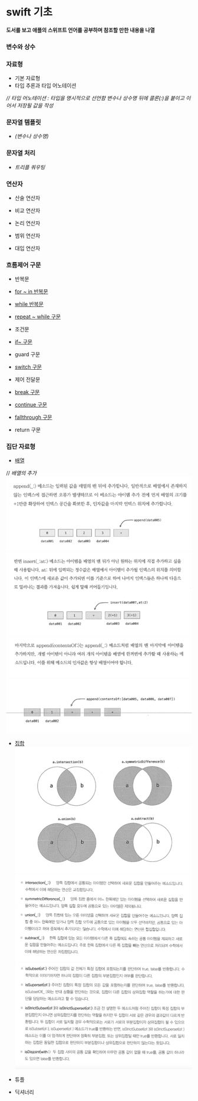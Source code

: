 # swift 기초

#### 도서를 보고 애플의 스위프트 언어를 공부하며 참조할 만한 내용을 나열

### 변수와 상수

### 자료형
  * 기본 자료형
  * 타입 추론과 타입 어노테이션 

_// 타입 어노테이션 : 타입을 명시적으로 선언함 변수나 상수명 뒤에 콜론(:)을 붙이고 이어서 저장될 값을 작성_

### 문자열 템플릿

* _\(변수나 상수명)_


### 문자열 처리

* _트리플 쿼우팅_



### 연산자

* 산술 연산자

* 비교 연산자

* 논리 연산자

* 범위 연산자

* 대입 연산자


### 흐름제어 구문

* 반복문

* [for ~ in 반복문](https://github.com/kimbyungmin/test/blob/master/for%7Ein%20구문.playground/Contents.swift)

* [while 반복문](https://github.com/kimbyungmin/test/blob/master/while%20구문.playground/Contents.swift)

* [repeat ~ while 구문](https://github.com/kimbyungmin/test/blob/master/while%20구문.playground/Contents.swift)

* 조건문

* [if~ 구문](https://github.com/kimbyungmin/test/blob/master/if%7E%20구문.playground/Contents.swift)

* guard 구문

* [switch 구문](https://github.com/kimbyungmin/test/blob/master/switch%20구문.playground/Contents.swift)

* 제어 전달문

* [break 구문](https://github.com/kimbyungmin/test/blob/master/break%20구문.playground/Contents.swift)

* [continue 구문](https://github.com/kimbyungmin/test/blob/master/continue%20구문.playground/Contents.swift)

* [fallthrough 구문](https://github.com/kimbyungmin/test/blob/master/switch%20구문.playground/Contents.swift)

*  return 구문

### 집단 자료형

* [배열](https://github.com/kimbyungmin/test/blob/master/배열%20.playground/Contents.swift)

// _배열의 추가_
![이미지1](https://github.com/kimbyungmin/test/blob/master/append%20첫번째.png)
![이미지2](https://github.com/kimbyungmin/test/blob/master/insert.png)
![이미지3](https://github.com/kimbyungmin/test/blob/master/append%20두번째1.png)
![이미지4](https://github.com/kimbyungmin/test/blob/master/append%20두번째2.png)


* [집합](https://github.com/kimbyungmin/test/blob/master/집합.playground/Contents.swift)
![집합 이미지1](https://github.com/kimbyungmin/test/blob/master/기본집합연산1.png)
![집합 이미지2](https://github.com/kimbyungmin/test/blob/master/기본집합연산2.png)
![집합 이미지3](https://github.com/kimbyungmin/test/blob/master/포함관계%20판단연산.png)

* 튜플

* 딕셔너리


